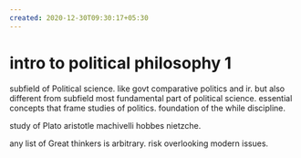 ```yaml
---
created: 2020-12-30T09:30:17+05:30
---
```


# intro to political philosophy 1

subfield of Political science. like govt comparative politics and ir. but also different from subfield most fundamental part of political science. essential concepts that frame studies of politics. foundation of the while discipline.

study of Plato aristotle machivelli hobbes nietzche.

any list of Great thinkers is arbitrary. risk overlooking modern issues.